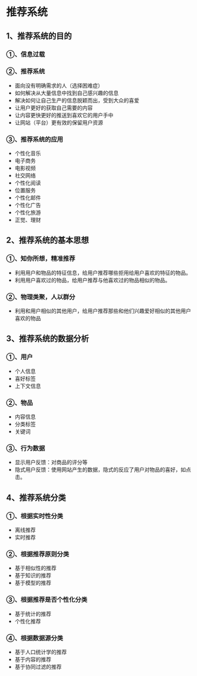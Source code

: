 # 推荐系统

## 1、推荐系统的目的

### ①、信息过载

### ②、推荐系统

* 面向没有明确需求的人（选择困难症）
* 如何解决从大量信息中找到自己感兴趣的信息
* 解决如何让自己生产的信息脱颖而出，受到大众的喜爱
* 让用户更好的获取自己需要的内容
* 让内容更快更好的推送到喜欢它的用户手中
* 让网站（平台）更有效的保留用户资源

### ③、推荐系统的应用

* 个性化音乐
* 电子商务
* 电影视频
* 社交网络
* 个性化阅读
* 位置服务
* 个性化邮件
* 个性化广告
* 个性化旅游
* 正觉、理财

## 2、推荐系统的基本思想

### ①、知你所想，精准推荐

* 利用用户和物品的特征信息，给用户推荐哪些拒用给用户喜欢的特征的物品。
* 利用用户喜欢过的物品，给用户推荐与他喜欢过的物品相似的物品。

### ②、物理类聚，人以群分

* 利用和用户相似的其他用户，给用户推荐那些和他们兴趣爱好相似的其他用户喜欢的物品

## 3、推荐系统的数据分析

### ①、用户

* 个人信息
* 喜好标签
* 上下文信息

### ②、物品

* 内容信息
* 分类标签
* 关键词

### ③、行为数据

* 显示用户反馈：对商品的评分等
* 隐式用户反馈：使用网站产生的数据，隐式的反应了用户对物品的喜好，如点击。

## 4、推荐系统分类

### ①、根据实时性分类

* 离线推荐
* 实时推荐

### ②、根据推荐原则分类

* 基于相似性的推荐
* 基于知识的推荐
* 基于模型的推荐

### ③、根据推荐是否个性化分类

* 基于统计的推荐
* 个性化推荐

### ④、根据数据源分类

* 基于人口统计学的推荐
* 基于内容的推荐
* 基于协同过滤的推荐

